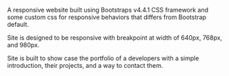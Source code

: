 

A responsive website built using Bootstraps v4.4.1 CSS framework and some custom css for responsive behaviors that differs from Bootstrap default. 

Site is designed to be responsive with breakpoint at width of 640px, 768px, and 980px.

Site is built to show case the portfolio of a developers with a simple introduction, their projects, and a way to contact them.








